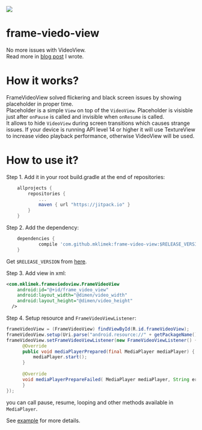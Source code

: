 [![](https://jitpack.io/v/mklimek/frame-video-view.svg)](https://jitpack.io/#mklimek/frame-video-view)
# frame-viedo-view
No more issues with VideoView. <br />
Read more in [blog post](http://blog.brightinventions.pl/frame-video-view/) I wrote.<br/>

# How it works?
FrameVideoView solved flickering and black screen issues by showing placeholder in proper time.<br/>
Placeholder is a simple `View` on top of the `VideoView`. Placeholder is visisble just after `onPause` is called and invisible when `onResume` is called.<br/>
It allows to hide `VideoView` during screen transitions which causes strange issues.
If your device is running API level 14 or higher it will use TextureView to increase video playback performance, otherwise VideoView will be used.


# How to use it?
Step 1. Add it in your root build.gradle at the end of repositories:
```groovy
	allprojects {
		repositories {
			...
			maven { url "https://jitpack.io" }
		}
	}
```
Step 2. Add the dependency:
```groovy
	dependencies {
	        compile 'com.github.mklimek:frame-video-view:$RELEASE_VERSION'
	}
```
Get `$RELEASE_VERSION` from [here](https://github.com/mklimek/frame-video-view/releases).


Step 3. Add view in xml:
```xml
<com.mklimek.frameviedoview.FrameVideoView
    android:id="@+id/frame_video_view"
    android:layout_width="@dimen/video_width"
    android:layout_height="@dimen/video_height"
  />
```

Step 4. Setup resource and `FrameVideoViewListener`:
```java
frameVideoView = (FrameVideoView) findViewById(R.id.frameVideoView);
frameVideoView.setup(Uri.parse("android.resource://" + getPackageName() + "/" + R.raw.fb));
frameVideoView.setFrameVideoViewListener(new FrameVideoViewListener() {
      @Override
      public void mediaPlayerPrepared(final MediaPlayer mediaPlayer) {
          mediaPlayer.start();
      }
      
      @Override
      void mediaPlayerPrepareFailed( MediaPlayer mediaPlayer, String error ){
      }
});
```
you can call pause, resume, looping and other methods available in `MediaPlayer`.

See [example](https://gist.github.com/mklimek/1a7e5497292b9d945ef1e143d152e312) for more details.

